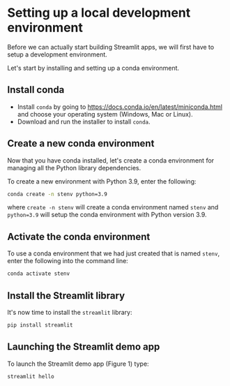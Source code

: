 # Setting up a local development environment

Before we can actually start building Streamlit apps, we will first have to setup a development environment.

Let's start by installing and setting up a conda environment.

## Install conda
- Install `conda` by going to https://docs.conda.io/en/latest/miniconda.html and choose your operating system (Windows, Mac or Linux). 
- Download and run the installer to install `conda`.

## Create a new conda environment
Now that you have conda installed, let's create a conda environment for managing all the Python library dependencies.

To create a new environment with Python 3.9, enter the following:
```bash
conda create -n stenv python=3.9
```

where `create -n stenv` will create a conda environment named `stenv` and `python=3.9` will setup the conda environment with Python version 3.9.

## Activate the conda environment

To use a conda environment that we had just created that is named `stenv`, enter the following into the command line:

```bash
conda activate stenv
```

## Install the Streamlit library

It's now time to install the `streamlit` library:
```bash
pip install streamlit
```

## Launching the Streamlit demo app
To launch the Streamlit demo app (Figure 1) type:
```bash
streamlit hello
```
